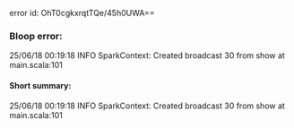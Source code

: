 error id: OhT0cgkxrqtTQe/45h0UWA==
### Bloop error:

25/06/18 00:19:18 INFO SparkContext: Created broadcast 30 from show at main.scala:101
#### Short summary: 

25/06/18 00:19:18 INFO SparkContext: Created broadcast 30 from show at main.scala:101